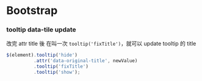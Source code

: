 # Bootstrap

### tooltip data-tile update
改完 attr title 後 在叫一次 `tooltip('fixTitle')`，就可以 update tooltip 的 title
```javascript
$(element).tooltip('hide')
          .attr('data-original-title', newValue)
          .tooltip('fixTitle')
          .tooltip('show');



```